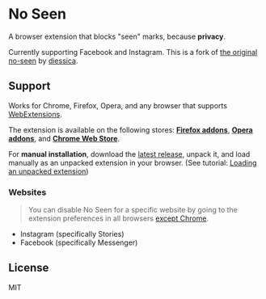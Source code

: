 # No Seen

A browser extension that blocks "seen" marks, because **privacy**.

Currently supporting Facebook and Instagram. This is a fork of [the original no-seen](https://github.com/diessica/no-seen) by [diessica](https://github.com/diessica).

## Support

Works for Chrome, Firefox, Opera, and any browser that supports [WebExtensions](https://developer.mozilla.org/en-US/Add-ons/WebExtensions).

The extension is available on the following stores: [**Firefox addons**](https://addons.mozilla.org/firefox/addon/no-seen), [**Opera addons**](addons.opera.com/en/extensions/details/no-seen), and [**Chrome Web Store**](https://chrome.google.com/webstore/detail/no-seen/lhfgjcfhkmijfeppjjokleldddlklpoc).

For **manual installation**, download the [latest release](https://github.com/diessica/no-seen/releases), unpack it, and load manually as an unpacked extension in your browser. (See tutorial: [Loading an unpacked extension](https://dev.opera.com/extensions/testing/#loading-an-unpacked-extension))

### Websites

> You can disable No Seen for a specific website by going to the extension preferences in all browsers [except Chrome](https://github.com/diessica/no-seen/issues/2).

- Instagram (specifically Stories)
- Facebook (specifically Messenger)

## License

MIT
